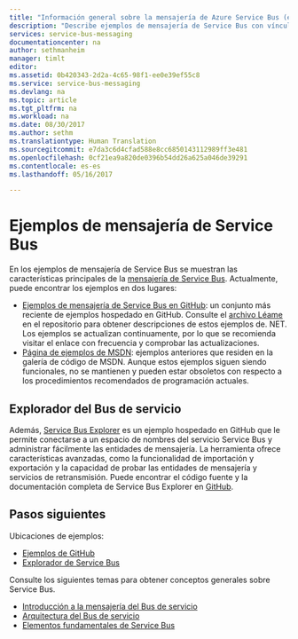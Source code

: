```yaml
---
title: "Información general sobre la mensajería de Azure Service Bus (ejemplos) | Microsoft Docs"
description: "Describe ejemplos de mensajería de Service Bus con vínculos a cada uno."
services: service-bus-messaging
documentationcenter: na
author: sethmanheim
manager: timlt
editor: 
ms.assetid: 0b420343-2d2a-4c65-98f1-ee0e39ef55c8
ms.service: service-bus-messaging
ms.devlang: na
ms.topic: article
ms.tgt_pltfrm: na
ms.workload: na
ms.date: 08/30/2017
ms.author: sethm
ms.translationtype: Human Translation
ms.sourcegitcommit: e7da3c6d4cfad588e8cc6850143112989ff3e481
ms.openlocfilehash: 0cf21ea9a820de0396b54dd26a625a046de39291
ms.contentlocale: es-es
ms.lasthandoff: 05/16/2017

---
```

# <a name="service-bus-messaging-samples"></a>Ejemplos de mensajería de Service Bus

En los ejemplos de mensajería de Service Bus se muestran las características principales de la [mensajería de Service Bus](https://azure.microsoft.com/services/service-bus/). Actualmente, puede encontrar los ejemplos en dos lugares:

- [Ejemplos de mensajería de Service Bus en GitHub](https://github.com/Azure/azure-service-bus/tree/master/samples/DotNet): un conjunto más reciente de ejemplos hospedado en GitHub. Consulte el [archivo Léame](https://github.com/Azure/azure-service-bus/blob/master/samples/DotNet/Microsoft.ServiceBus.Messaging/README.md) en el repositorio para obtener descripciones de estos ejemplos de. NET. Los ejemplos se actualizan continuamente, por lo que se recomienda visitar el enlace con frecuencia y comprobar las actualizaciones.
- [Página de ejemplos de MSDN](https://code.msdn.microsoft.com/site/search?query=service%20bus&f%5B0%5D.Value=service%20bus&f%5B0%5D.Type=SearchText&ac=5): ejemplos anteriores que residen en la galería de código de MSDN. Aunque estos ejemplos siguen siendo funcionales, no se mantienen y pueden estar obsoletos con respecto a los procedimientos recomendados de programación actuales.
 
## <a name="service-bus-explorer"></a>Explorador del Bus de servicio

Además, [Service Bus Explorer](https://github.com/paolosalvatori/ServiceBusExplorer) es un ejemplo hospedado en GitHub que le permite conectarse a un espacio de nombres del servicio Service Bus y administrar fácilmente las entidades de mensajería. La herramienta ofrece características avanzadas, como la funcionalidad de importación y exportación y la capacidad de probar las entidades de mensajería y servicios de retransmisión. Puede encontrar el código fuente y la documentación completa de Service Bus Explorer en [GitHub](https://github.com/paolosalvatori/ServiceBusExplorer).

## <a name="next-steps"></a>Pasos siguientes

Ubicaciones de ejemplos:

- [Ejemplos de GitHub](https://github.com/Azure/azure-service-bus/tree/master/samples)
- [Explorador de Service Bus](https://github.com/paolosalvatori/ServiceBusExplorer)

Consulte los siguientes temas para obtener conceptos generales sobre Service Bus.

* [Introducción a la mensajería del Bus de servicio](service-bus-messaging-overview.md)
* [Arquitectura del Bus de servicio](service-bus-architecture.md)
* [Elementos fundamentales de Service Bus](service-bus-fundamentals-hybrid-solutions.md)


